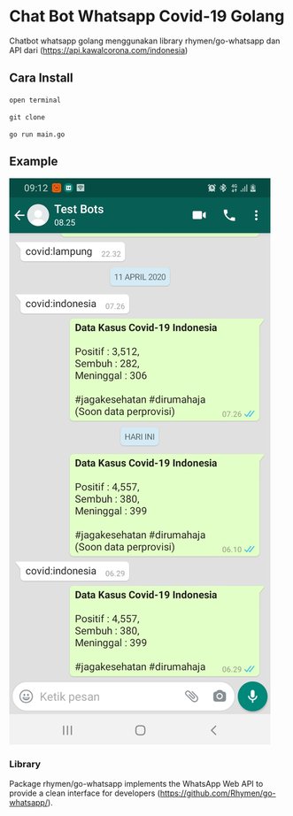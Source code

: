 # Chat Bot Whatsapp Covid-19 Golang
Chatbot whatsapp golang menggunakan library rhymen/go-whatsapp dan API dari (https://api.kawalcorona.com/indonesia)

## Cara Install 
`open terminal`

`git clone`

`go run main.go`

## Example
![example](https://github.com/adjipangestu/go-chatbot/blob/master/example.jpg)

### Library
Package rhymen/go-whatsapp implements the WhatsApp Web API to provide a clean interface for developers (https://github.com/Rhymen/go-whatsapp/).
